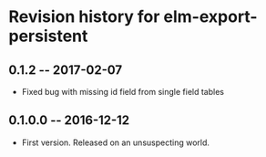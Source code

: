 # Revision history for elm-export-persistent

## 0.1.2 -- 2017-02-07

* Fixed bug with missing id field from single field tables

## 0.1.0.0  -- 2016-12-12

* First version. Released on an unsuspecting world.
